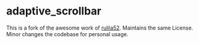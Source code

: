 # adaptive_scrollbar

This is a fork of the awesome work of [rulila52](https://github.com/rulila52/adaptive-scrollbar). Maintains the same License. Minor changes the codebase for personal usage.
